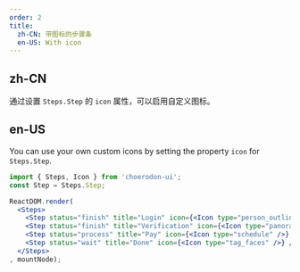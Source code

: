 ```yaml
---
order: 2
title:
  zh-CN: 带图标的步骤条
  en-US: With icon
---
```


## zh-CN

通过设置 `Steps.Step` 的 `icon` 属性，可以启用自定义图标。

## en-US

You can use your own custom icons by setting the property `icon` for `Steps.Step`.

````jsx
import { Steps, Icon } from 'choerodon-ui';
const Step = Steps.Step;

ReactDOM.render(
  <Steps>
    <Step status="finish" title="Login" icon={<Icon type="person_outline" />} />
    <Step status="finish" title="Verification" icon={<Icon type="panorama_vertical" />} />
    <Step status="process" title="Pay" icon={<Icon type="schedule" />} />
    <Step status="wait" title="Done" icon={<Icon type="tag_faces" />} />
  </Steps>
, mountNode);
````
